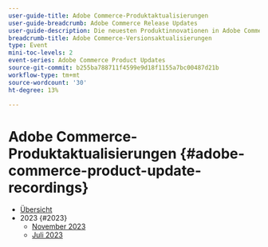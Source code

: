 ```yaml
---
user-guide-title: Adobe Commerce-Produktaktualisierungen
user-guide-breadcrumb: Adobe Commerce Release Updates
user-guide-description: Die neuesten Produktinnovationen in Adobe Commerce, präsentiert vom Adobe Commerce-Produktteam.
breadcrumb-title: Adobe Commerce-Versionsaktualisierungen
type: Event
mini-toc-levels: 2
event-series: Adobe Commerce Product Updates
source-git-commit: b255ba788711f4599e9d18f1155a7bc00487d21b
workflow-type: tm+mt
source-wordcount: '30'
ht-degree: 13%

---
```



# Adobe Commerce-Produktaktualisierungen {#adobe-commerce-product-update-recordings}

+ [Übersicht](overview.md)
+ 2023 {#2023}
   + [November 2023](2023/nov2023.md)
   + [Juli 2023](2023/july2023.md)
